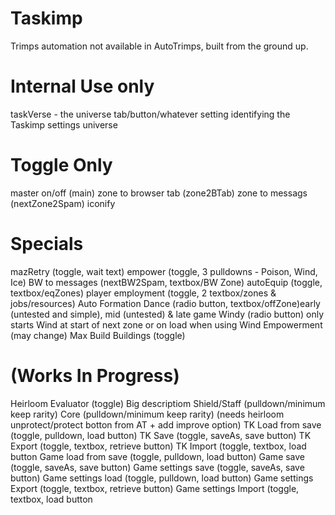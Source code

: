 # Taskimp
Trimps automation not available in AutoTrimps, built from the ground up.


# Internal Use only
taskVerse - the universe tab/button/whatever setting identifying the Taskimp settings universe

# Toggle Only
master on/off  (main)
zone to browser tab (zone2BTab)
zone to messags (nextZone2Spam)
iconify

# Specials
mazRetry (toggle, wait text)
empower (toggle, 3 pulldowns - Poison, Wind, Ice)
BW to messages (nextBW2Spam, textbox/BW Zone)
autoEquip (toggle, textbox/eqZones)
player employment (toggle, 2 textbox/zones & jobs/resources)
Auto Formation Dance (radio button, textbox/offZone)early (untested and simple), mid (untested) & late game
               Windy (radio button) only starts Wind at start of next zone or on load when using Wind Empowerment (may change)
Max Build Buildings (toggle)


# (Works In Progress)
Heirloom Evaluator (toggle) Big descriptiom
  Shield/Staff (pulldown/minimum keep rarity)
  Core (pulldown/minimum keep rarity)
  (needs heirloom unprotect/protect botton from AT + add improve option)
TK Load from save (toggle, pulldown, load button)
TK Save (toggle, saveAs, save button)
TK Export (toggle, textbox, retrieve button)
TK Import (toggle, textbox, load button
Game load from save (toggle, pulldown, load button)
Game save (toggle, saveAs, save button)
Game settings save (toggle, saveAs, save button)
Game settings load (toggle, pulldown, load button)
Game settings Export (toggle, textbox, retrieve button)
Game settings Import (toggle, textbox, load button
